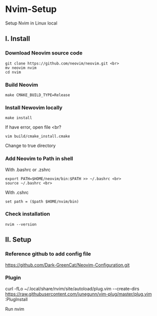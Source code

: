 # Nvim-Setup
Setup Nvim in Linux local

## I. Install
### Download Neovim source code
```
git clone https://github.com/neovim/neovim.git <br>
mv neovim nvim
cd nvim
```
### Build Neovim
```
make CMAKE_BUILD_TYPE=Release
```
### Install Newovim locally
```
make install
```
If have error, open file <br?
```
vim build/cmake_install.cmake 
```
Change to true directory 

### Add Neovim to Path in shell
With .bashrc or .zshrc <br>
```
export PATH=$HOME/neovim/bin:$PATH >> ~/.bashrc <br>
source ~/.bashrc <br>
```
With .cshrc 
```
set path = ($path $HOME/nvim/bin)
```
### Check installation
```
nvim --version
```
## II. Setup
### Reference github to add config file
https://github.com/Dark-GreenCat/Neovim-Configuration.git

### Plugin 
curl -fLo ~/.local/share/nvim/site/autoload/plug.vim --create-dirs https://raw.githubusercontent.com/junegunn/vim-plug/master/plug.vim <br>
:PlugInstall <br>

Run nvim


